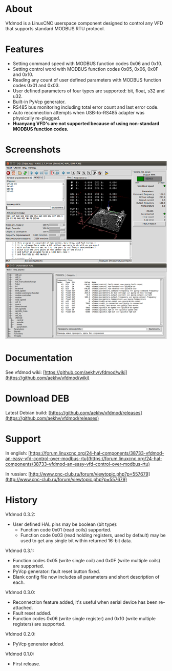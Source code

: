 # About
Vfdmod is a LinuxCNC userspace component designed to control any VFD that supports standard MODBUS RTU protocol.

# Features
- Setting command speed with MODBUS function codes 0x06 and 0x10.
- Setting control word with MODBUS function codes 0x05, 0x06, 0x0F and 0x10.
- Reading any count of user defined parameters with MODBUS function codes 0x01 and 0x03.
- User defined parameters of four types are supported: bit, float, s32 and u32.
- Built-in PyVcp generator.
- RS485 bus monitoring including total error count and last error code.
- Auto reconnection attempts when USB-to-RS485 adapter was physically re-plugged.
- **Huanyang VFD's are not supported because of using non-standard MODBUS function codes.**

# Screenshots

![](https://raw.githubusercontent.com/aekhv/vfdmod/master/images/hc1-cplus-axis.png) ![](https://raw.githubusercontent.com/aekhv/vfdmod/master/images/hc1-cplus-hal.png)

# Documentation
See vfdmod wiki: [https://github.com/aekhv/vfdmod/wiki](https://github.com/aekhv/vfdmod/wiki)

# Download DEB
Latest Debian build: [https://github.com/aekhv/vfdmod/releases](https://github.com/aekhv/vfdmod/releases)

# Support
In english: [https://forum.linuxcnc.org/24-hal-components/38733-vfdmod-an-easy-vfd-control-over-modbus-rtu](https://forum.linuxcnc.org/24-hal-components/38733-vfdmod-an-easy-vfd-control-over-modbus-rtu)

In russian: [http://www.cnc-club.ru/forum/viewtopic.php?p=557679](http://www.cnc-club.ru/forum/viewtopic.php?p=557679)

# History
Vfdmod 0.3.2:
- User defined HAL pins may be boolean (bit type):
  - Function code 0x01 (read coils) supported.
  - Function code 0x03 (read holding registers, used by default) may be used to get any single bit within returned 16-bit data.

Vfdmod 0.3.1:
- Function codes 0x05 (write single coil) and 0x0F (write multiple coils) are supported.
- PyVcp generator: fault reset button fixed.
- Blank config file now includes all parameters and short description of each.

Vfdmod 0.3.0:
- Reconnection feature added, it's useful when serial device has been re-attached.
- Fault reset added.
- Function codes 0x06 (write single register) and 0x10 (write multiple registers) are supported.

Vfdmod 0.2.0:
- PyVcp generator added.

Vfdmod 0.1.0:
- First release.
